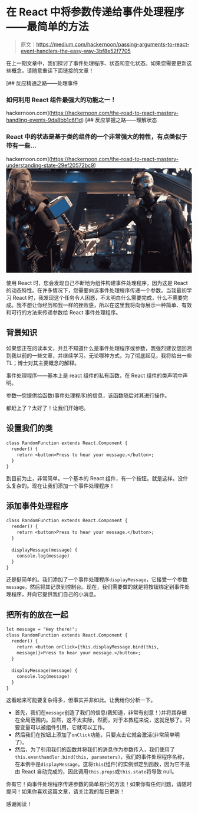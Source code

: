 # 在 React 中将参数传递给事件处理程序——最简单的方法

> 原文：<https://medium.com/hackernoon/passing-arguments-to-react-event-handlers-the-easy-way-3bf8e52f7705>

在上一期文章中，我们探讨了事件处理程序、状态和变化状态。如果您需要更新这些概念，请随意重读下面链接的文章！

[](https://hackernoon.com/the-road-to-react-mastery-handling-events-9da8bb1c6f1d) [## 反应精通之路——处理事件

### 如何利用 React 组件最强大的功能之一！

hackernoon.com](https://hackernoon.com/the-road-to-react-mastery-handling-events-9da8bb1c6f1d) [](https://hackernoon.com/the-road-to-react-mastery-understanding-state-29ef20572bc9) [## 反应掌握之路——理解状态

### React 中的状态是基于类的组件的一个非常强大的特性，有点类似于带有一些…

hackernoon.com](https://hackernoon.com/the-road-to-react-mastery-understanding-state-29ef20572bc9) ![](img/a3bdb64bfb091c51a440d3aac9e274dc.png)

使用 React 时，您会发现自己不断地为组件构建事件处理程序，因为这是 React 的动态特性。在许多情况下，您需要向该事件处理程序传递一个参数。当我最初学习 React 时，我发现这个任务令人困惑，不太明白什么需要完成，什么不需要完成。我不想让你经历和我一样的挫败感，所以在这里我将向你展示一种简单、有效和可行的方法来传递参数给 React 事件处理程序。

## 背景知识

如果您正在阅读本文，并且不知道什么是事件处理程序或参数，我强烈建议您回溯到我以前的一些文章，并继续学习。无论哪种方式，为了彻底起见，我将给出一些 TL；博士对其主要概念的解释。

事件处理程序——基本上是 react 组件的私有函数，在 React 组件的类声明中声明。

参数—您提供给函数(事件处理程序)的信息，该函数随后对其进行操作。

都赶上了？太好了！让我们开始吧。

## 设置我们的类

```
class RandomFunction extends React.Component {
  render() {
    return <button>Press to hear your message.</button>;
  }
}
```

到目前为止，非常简单。一个基本的 React 组件，有一个按钮。就是这样。没什么复杂的。现在让我们添加一个事件处理程序！

## 添加事件处理程序

```
class RandomFunction extends React.Component {
  render() {
    return <button>Press to hear your message.</button>;
  }

  displayMessage(message) {
    console.log(message)
  }
}
```

还是挺简单的。我们添加了一个事件处理程序`displayMessage`，它接受一个参数`message`，然后将其记录到控制台。现在，我们需要做的就是将按钮绑定到事件处理程序，并向它提供我们自己的小消息。

## 把所有的放在一起

```
let message = "Hey there!";
class RandomFunction extends React.Component {
  render() {
    return <button onClick={this.displayMessage.bind(this,
    message)}>Press to hear your message.</button>;
  }

  displayMessage(message) {
    console.log(message)
  }
}
```

这看起来可能要复杂得多，但事实并非如此。让我给你分析一下。

*   首先，我们在`message`创造了我们的信息(我知道，非常有创意！)并将其存储在全局范围内。显然，这不太实际，然而，对于本教程来说，这就足够了。只要变量可以被组件引用，它就可以工作。
*   然后我们在按钮上添加了`onClick`功能，只要点击它就会激活(非常简单明了)。
*   然后，为了引用我们的函数并将我们的消息作为参数传入，我们使用了`this.eventhandler.bind(this, parameters)`，我们的事件处理程序名称，在本例中是`displayMessage`。这将`this`(组件)的实例绑定到函数，因为它不是由 React 自动完成的，因此调用`this.props`或`this.state`将导致 null。

你有它！向事件处理程序传递参数的简单易行的方法！如果你有任何问题，请随时提问！如果你喜欢这篇文章，请关注我的每日更新！

感谢阅读！